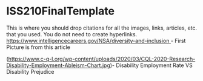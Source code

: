 # ISS210FinalTemplate
This is where you should drop citations for all the images, links, articles, etc. that you used. You do not need to create hyperlinks.
[https://www.intelligencecareers.gov/NSA/diversity-and-inclusion ](https://www.joniandfriends.org/disability-employment/)- First Picture is from this article 

(https://www.c-q-l.org/wp-content/uploads/2020/03/CQL-2020-Research-Disability-Employment-Ableism-Chart.jpg)- Disability Employment Rate VS Disability Prejudice
